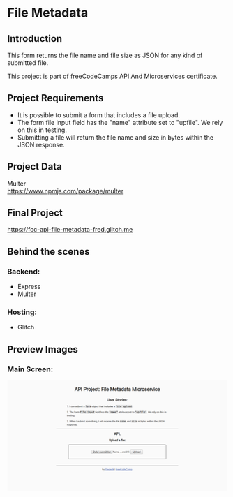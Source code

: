 # File Metadata

## Introduction
This form returns the file name and file size as JSON for any kind of submitted file.

This project is part of freeCodeCamps API And Microservices certificate.

## Project Requirements
* It is possible to submit a form that includes a file upload.
* The form file input field has the "name" attribute set to "upfile". We rely on this in testing.
* Submitting a file will return the file name and size in bytes within the JSON response.

## Project Data
Multer  
https://www.npmjs.com/package/multer

## Final Project
https://fcc-api-file-metadata-fred.glitch.me

## Behind the scenes
### Backend:
* Express
* Multer

### Hosting:
* Glitch

## Preview Images
### Main Screen:
![File Metadata](readme_images/file-metadata.png)
